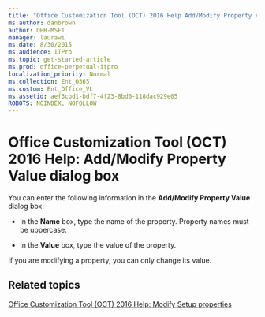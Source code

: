 ```yaml
---
title: "Office Customization Tool (OCT) 2016 Help Add/Modify Property Value dialog box"
ms.author: danbrown
author: DHB-MSFT
manager: laurawi
ms.date: 8/30/2015
ms.audience: ITPro
ms.topic: get-started-article
ms.prod: office-perpetual-itpro
localization_priority: Normal
ms.collection: Ent_O365
ms.custom: Ent_Office_VL
ms.assetid: aef3cbd1-bdf7-4f23-8bd0-118dac929e05
ROBOTS: NOINDEX, NOFOLLOW
---
```


# Office Customization Tool (OCT) 2016 Help: Add/Modify Property Value dialog box

You can enter the following information in the **Add/Modify Property Value** dialog box: 
  
- In the **Name** box, type the name of the property. Property names must be uppercase. 
    
- In the **Value** box, type the value of the property. 
    
If you are modifying a property, you can only change its value.
  
## Related topics
[Office Customization Tool (OCT) 2016 Help: Modify Setup properties](oct-2016-help-modify-setup-properties.md)


